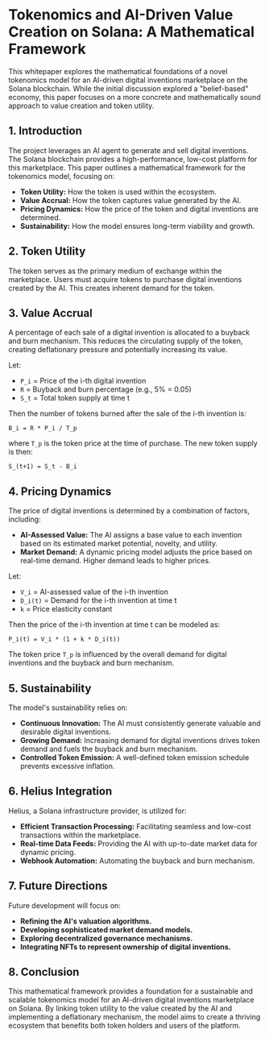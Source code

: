 # Tokenomics and AI-Driven Value Creation on Solana: A Mathematical Framework

This whitepaper explores the mathematical foundations of a novel tokenomics model for an AI-driven digital inventions marketplace on the Solana blockchain. While the initial discussion explored a "belief-based" economy, this paper focuses on a more concrete and mathematically sound approach to value creation and token utility.

## 1. Introduction

The project leverages an AI agent to generate and sell digital inventions. The Solana blockchain provides a high-performance, low-cost platform for this marketplace. This paper outlines a mathematical framework for the tokenomics model, focusing on:

* **Token Utility:** How the token is used within the ecosystem.
* **Value Accrual:** How the token captures value generated by the AI.
* **Pricing Dynamics:** How the price of the token and digital inventions are determined.
* **Sustainability:**  How the model ensures long-term viability and growth.

## 2. Token Utility

The token serves as the primary medium of exchange within the marketplace. Users must acquire tokens to purchase digital inventions created by the AI. This creates inherent demand for the token.

## 3. Value Accrual

A percentage of each sale of a digital invention is allocated to a buyback and burn mechanism. This reduces the circulating supply of the token, creating deflationary pressure and potentially increasing its value.

Let:

* `P_i` = Price of the i-th digital invention
* `R` = Buyback and burn percentage (e.g., 5% = 0.05)
* `S_t` = Total token supply at time t

Then the number of tokens burned after the sale of the i-th invention is:

`B_i = R * P_i / T_p`

where `T_p` is the token price at the time of purchase. The new token supply is then:

`S_(t+1) = S_t - B_i`

## 4. Pricing Dynamics

The price of digital inventions is determined by a combination of factors, including:

* **AI-Assessed Value:** The AI assigns a base value to each invention based on its estimated market potential, novelty, and utility.
* **Market Demand:**  A dynamic pricing model adjusts the price based on real-time demand. Higher demand leads to higher prices.

Let:

* `V_i` = AI-assessed value of the i-th invention
* `D_i(t)` = Demand for the i-th invention at time t
* `k` =  Price elasticity constant

Then the price of the i-th invention at time t can be modeled as:

`P_i(t) = V_i * (1 + k * D_i(t))`

The token price `T_p` is influenced by the overall demand for digital inventions and the buyback and burn mechanism.

## 5. Sustainability

The model's sustainability relies on:

* **Continuous Innovation:** The AI must consistently generate valuable and desirable digital inventions.
* **Growing Demand:**  Increasing demand for digital inventions drives token demand and fuels the buyback and burn mechanism.
* **Controlled Token Emission:** A well-defined token emission schedule prevents excessive inflation.

## 6. Helius Integration

Helius, a Solana infrastructure provider, is utilized for:

* **Efficient Transaction Processing:**  Facilitating seamless and low-cost transactions within the marketplace.
* **Real-time Data Feeds:**  Providing the AI with up-to-date market data for dynamic pricing.
* **Webhook Automation:** Automating the buyback and burn mechanism.

## 7. Future Directions

Future development will focus on:

* **Refining the AI's valuation algorithms.**
* **Developing sophisticated market demand models.**
* **Exploring decentralized governance mechanisms.**
* **Integrating NFTs to represent ownership of digital inventions.**

## 8. Conclusion

This mathematical framework provides a foundation for a sustainable and scalable tokenomics model for an AI-driven digital inventions marketplace on Solana. By linking token utility to the value created by the AI and implementing a deflationary mechanism, the model aims to create a thriving ecosystem that benefits both token holders and users of the platform.